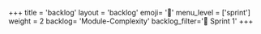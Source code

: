 +++
title = 'backlog'
layout = 'backlog'
emoji= '🥞'
menu_level = ['sprint']
weight = 2
backlog= 'Module-Complexity'
backlog_filter='📅 Sprint 1'
+++
